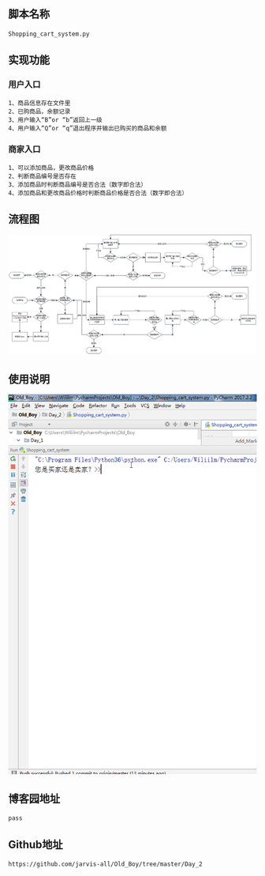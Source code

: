 ## 脚本名称
    Shopping_cart_system.py
## 实现功能
### 用户入口
    1、商品信息存在文件里
    2、已购商品，余额记录
    3、用户输入“B”or “b”返回上一级
    4、用户输入“Q”or “q”退出程序并输出已购买的商品和余额
### 商家入口
    1、可以添加商品，更改商品价格
    2、判断商品编号是否存在
    3、添加商品时判断商品编号是否合法（数字即合法）
    4、添加商品和更改商品价格时判断商品价格是否合法（数字即合法）   
## 流程图
![image](../Day_2/image/流程图.gif)
## 使用说明
![image](../Day_2/image/使用说明.gif)
## 博客园地址
    pass
## Github地址
    https://github.com/jarvis-all/Old_Boy/tree/master/Day_2